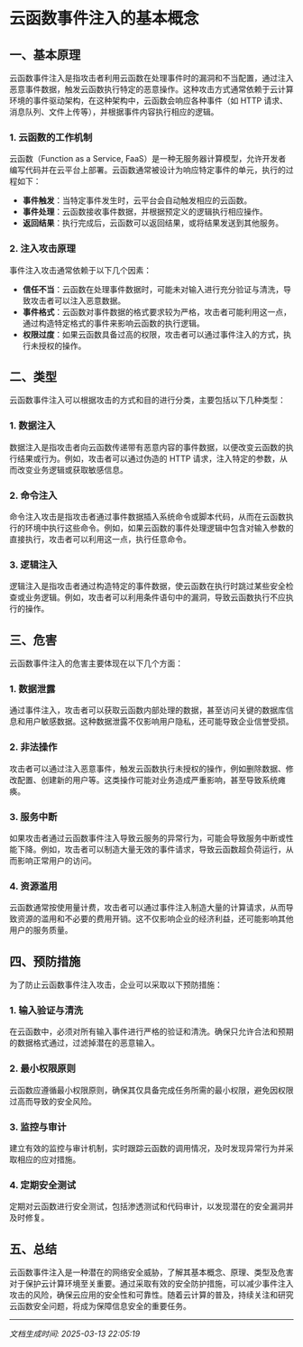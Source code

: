 # 云函数事件注入的基本概念

## 一、基本原理

云函数事件注入是指攻击者利用云函数在处理事件时的漏洞和不当配置，通过注入恶意事件数据，触发云函数执行特定的恶意操作。这种攻击方式通常依赖于云计算环境的事件驱动架构，在这种架构中，云函数会响应各种事件（如 HTTP 请求、消息队列、文件上传等），并根据事件内容执行相应的逻辑。

### 1. 云函数的工作机制

云函数（Function as a Service, FaaS）是一种无服务器计算模型，允许开发者编写代码并在云平台上部署。云函数通常被设计为响应特定事件的单元，执行的过程如下：

- **事件触发**：当特定事件发生时，云平台会自动触发相应的云函数。
- **事件处理**：云函数接收事件数据，并根据预定义的逻辑执行相应操作。
- **返回结果**：执行完成后，云函数可以返回结果，或将结果发送到其他服务。

### 2. 注入攻击原理

事件注入攻击通常依赖于以下几个因素：

- **信任不当**：云函数在处理事件数据时，可能未对输入进行充分验证与清洗，导致攻击者可以注入恶意数据。
- **事件格式**：云函数对事件数据的格式要求较为严格，攻击者可能利用这一点，通过构造特定格式的事件来影响云函数的执行逻辑。
- **权限过度**：如果云函数具备过高的权限，攻击者可以通过事件注入的方式，执行未授权的操作。

## 二、类型

云函数事件注入可以根据攻击的方式和目的进行分类，主要包括以下几种类型：

### 1. 数据注入

数据注入是指攻击者向云函数传递带有恶意内容的事件数据，以便改变云函数的执行结果或行为。例如，攻击者可以通过伪造的 HTTP 请求，注入特定的参数，从而改变业务逻辑或获取敏感信息。

### 2. 命令注入

命令注入攻击是指攻击者通过事件数据插入系统命令或脚本代码，从而在云函数执行的环境中执行这些命令。例如，如果云函数的事件处理逻辑中包含对输入参数的直接执行，攻击者可以利用这一点，执行任意命令。

### 3. 逻辑注入

逻辑注入是指攻击者通过构造特定的事件数据，使云函数在执行时跳过某些安全检查或业务逻辑。例如，攻击者可以利用条件语句中的漏洞，导致云函数执行不应执行的操作。

## 三、危害

云函数事件注入的危害主要体现在以下几个方面：

### 1. 数据泄露

通过事件注入，攻击者可以获取云函数内部处理的数据，甚至访问关键的数据库信息和用户敏感数据。这种数据泄露不仅影响用户隐私，还可能导致企业信誉受损。

### 2. 非法操作

攻击者可以通过注入恶意事件，触发云函数执行未授权的操作，例如删除数据、修改配置、创建新的用户等。这类操作可能对业务造成严重影响，甚至导致系统瘫痪。

### 3. 服务中断

如果攻击者通过云函数事件注入导致云服务的异常行为，可能会导致服务中断或性能下降。例如，攻击者可以制造大量无效的事件请求，导致云函数超负荷运行，从而影响正常用户的访问。

### 4. 资源滥用

云函数通常按使用量计费，攻击者可以通过事件注入制造大量的计算请求，从而导致资源的滥用和不必要的费用开销。这不仅影响企业的经济利益，还可能影响其他用户的服务质量。

## 四、预防措施

为了防止云函数事件注入攻击，企业可以采取以下预防措施：

### 1. 输入验证与清洗

在云函数中，必须对所有输入事件进行严格的验证和清洗。确保只允许合法和预期的数据格式通过，过滤掉潜在的恶意输入。

### 2. 最小权限原则

云函数应遵循最小权限原则，确保其仅具备完成任务所需的最小权限，避免因权限过高而导致的安全风险。

### 3. 监控与审计

建立有效的监控与审计机制，实时跟踪云函数的调用情况，及时发现异常行为并采取相应的应对措施。

### 4. 定期安全测试

定期对云函数进行安全测试，包括渗透测试和代码审计，以发现潜在的安全漏洞并及时修复。

## 五、总结

云函数事件注入是一种潜在的网络安全威胁，了解其基本概念、原理、类型及危害对于保护云计算环境至关重要。通过采取有效的安全防护措施，可以减少事件注入攻击的风险，确保云应用的安全性和可靠性。随着云计算的普及，持续关注和研究云函数安全问题，将成为保障信息安全的重要任务。

---

*文档生成时间: 2025-03-13 22:05:19*
